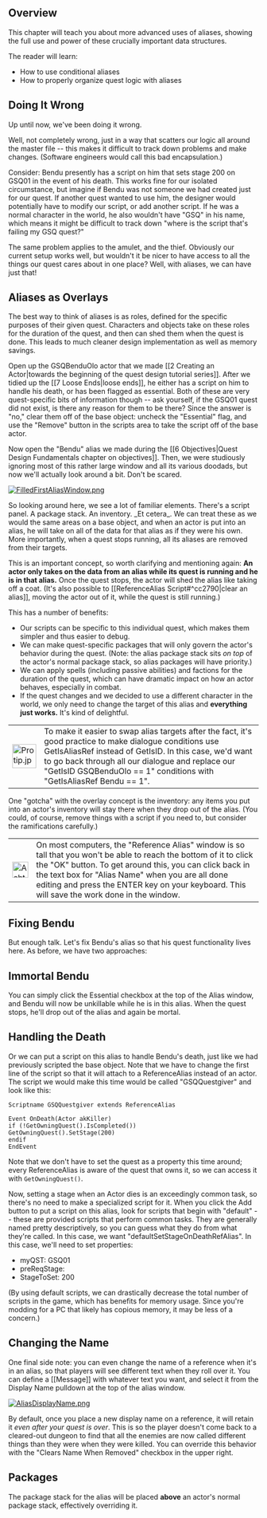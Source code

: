 ## Overview

This chapter will teach you about more advanced uses of aliases, showing the full use and power of these crucially important data structures.

The reader will learn:

-   How to use conditional aliases
-   How to properly organize quest logic with aliases

## Doing It Wrong

Up until now, we've been doing it wrong.

Well, not completely wrong, just in a way that scatters our logic all around the master file -- this makes it difficult to track down problems and make changes. (Software engineers would call this bad encapsulation.)

Consider: Bendu presently has a script on him that sets stage 200 on GSQ01 in the event of his death. This works fine for our isolated circumstance, but imagine if Bendu was not someone we had created just for our quest. If another quest wanted to use him, the designer would potentially have to modify our script, or add another script. If he was a normal character in the world, he also wouldn't have "GSQ" in his name, which means it might be difficult to track down "where is the script that's failing my GSQ quest?"

The same problem applies to the amulet, and the thief. Obviously our current setup works well, but wouldn't it be nicer to have access to all the things our quest cares about in one place? Well, with aliases, we can have just that!

## Aliases as Overlays

The best way to think of aliases is as roles, defined for the specific purposes of their given quest. Characters and objects take on these roles for the duration of the quest, and then can shed them when the quest is done. This leads to much cleaner design implementation as well as memory savings.

Open up the GSQBenduOlo actor that we made [[2 Creating an Actor|towards the beginning of the quest design tutorial series]]. After we tidied up the [[7 Loose Ends|loose ends]], he either has a script on him to handle his death, or has been flagged as essential. Both of these are very quest-specific bits of information though -- ask yourself, if the GSQ01 quest did not exist, is there any reason for them to be there? Since the answer is "no," clear them off of the base object: uncheck the "Essential" flag, and use the "Remove" button in the scripts area to take the script off of the base actor.

Now open the "Bendu" alias we made during the [[6 Objectives|Quest Design Fundamentals chapter on objectives]]. Then, we were studiously ignoring most of this rather large window and all its various doodads, but now we'll actually look around a bit. Don't be scared.

[![FilledFirstAliasWindow.png](https://ck.uesp.net/w/images/thumb/8/8d/FilledFirstAliasWindow.png/600px-FilledFirstAliasWindow.png)](https://ck.uesp.net/wiki/File:FilledFirstAliasWindow.png)

So looking around here, we see a lot of familiar elements. There's a script panel. A package stack. An inventory. \_Et cetera\_. We can treat these as we would the same areas on a base object, and when an actor is put into an alias, he will take on all of the data for that alias as if they were his own. More importantly, when a quest stops running, all its aliases are removed from their targets.

This is an important concept, so worth clarifying and mentioning again: **An actor only takes on the data from an alias while its quest is running and he is in that alias.** Once the quest stops, the actor will shed the alias like taking off a coat. (It's also possible to [[ReferenceAlias Script#^cc2790|clear an alias]], moving the actor out of it, while the quest is still running.)

This has a number of benefits:

-   Our scripts can be specific to this individual quest, which makes them simpler and thus easier to debug.
-   We can make quest-specific packages that will only govern the actor's behavior during the quest. (Note: the alias package stack sits _on top_ of the actor's normal package stack, so alias packages will have priority.)
-   We can apply spells (including passive abilities) and factions for the duration of the quest, which can have dramatic impact on how an actor behaves, especially in combat.
-   If the quest changes and we decided to use a different character in the world, we only need to change the target of this alias and **everything just works.** It's kind of delightful.

<table><tbody><tr><td><a href="https://ck.uesp.net/wiki/File:Protip.jpg"><img alt="Protip.jpg" src="https://ck.uesp.net/w/images/thumb/6/6a/Protip.jpg/48px-Protip.jpg" decoding="async" width="48" height="48" srcset="https://ck.uesp.net/w/images/6/6a/Protip.jpg 1.5x"></a></td><td>To make it easier to swap alias targets after the fact, it's good practice to make dialogue conditions use GetIsAliasRef instead of GetIsID. In this case, we'd want to go back through all our dialogue and replace our "GetIsID GSQBenduOlo == 1" conditions with "GetIsAliasRef Bendu == 1".</td></tr></tbody></table>

One "gotcha" with the overlay concept is the inventory: any items you put into an actor's inventory will stay there when they drop out of the alias. (You could, of course, remove things with a script if you need to, but consider the ramifications carefully.)

<table><tbody><tr><td><a href="https://ck.uesp.net/wiki/File:Achtung.png"><img alt="Achtung.png" src="https://ck.uesp.net/w/images/f/f0/Achtung.png" decoding="async" width="32" height="32"></a></td><td>On most computers, the "Reference Alias" window is so tall that you won't be able to reach the bottom of it to click the "OK" button. To get around this, you can click back in the text box for "Alias Name" when you are all done editing and press the ENTER key on your keyboard. This will save the work done in the window.</td></tr></tbody></table>

## Fixing Bendu

But enough talk. Let's fix Bendu's alias so that his quest functionality lives here. As before, we have two approaches:

## Immortal Bendu

You can simply click the Essential checkbox at the top of the Alias window, and Bendu will now be unkillable while he is in this alias. When the quest stops, he'll drop out of the alias and again be mortal.

## Handling the Death

Or we can put a script on this alias to handle Bendu's death, just like we had previously scripted the base object. Note that we have to change the first line of the script so that it will attach to a ReferenceAlias instead of an actor. The script we would make this time would be called "GSQQuestgiver" and look like this:

```
Scriptname GSQQuestgiver extends ReferenceAlias

Event OnDeath(Actor akKiller)
if (!GetOwningQuest().IsCompleted())
GetOwningQuest().SetStage(200)
endif
EndEvent
```

Note that we don't have to set the quest as a property this time around; every ReferenceAlias is aware of the quest that owns it, so we can access it with `GetOwningQuest()`.

Now, setting a stage when an Actor dies is an exceedingly common task, so there's no need to make a specialized script for it. When you click the Add button to put a script on this alias, look for scripts that begin with "default" -- these are provided scripts that perform common tasks. They are generally named pretty descriptively, so you can guess what they do from what they're called. In this case, we want "defaultSetStageOnDeathRefAlias". In this case, we'll need to set properties:

-   myQST: GSQ01
-   preReqStage: <leave blank>
-   StageToSet: 200

(By using default scripts, we can drastically decrease the total number of scripts in the game, which has benefits for memory usage. Since you're modding for a PC that likely has copious memory, it may be less of a concern.)

## Changing the Name

One final side note: you can even change the name of a reference when it's in an alias, so that players will see different text when they roll over it. You can define a [[Message]] with whatever text you want, and select it from the Display Name pulldown at the top of the alias window.

[![AliasDisplayName.png](https://ck.uesp.net/w/images/b/bf/AliasDisplayName.png)](https://ck.uesp.net/wiki/File:AliasDisplayName.png)

By default, once you place a new display name on a reference, it will retain it _even after your quest is over_. This is so the player doesn't come back to a cleared-out dungeon to find that all the enemies are now called different things than they were when they were killed. You can override this behavior with the "Clears Name When Removed" checkbox in the upper right.

## Packages

The package stack for the alias will be placed **above** an actor's normal package stack, effectively overriding it.
